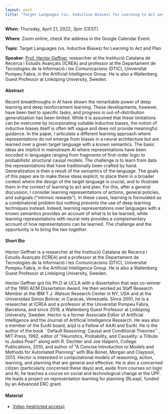 ```yaml
---
layout: post 
title: "Target Languages (vs. Inductive Biases) for Learning to Act and Plan"
---
```


**When**:  Thursday, April 21, 2022, 3pm (CEST).

**Where**: Zoom online, check the address in the Google Calendar Event.

**Topic**: Target Languages (vs. Inductive Biases) for Learning to Act and Plan

**Speaker**: [Prof. Hector Geffner](https://www.dtic.upf.edu/~hgeffner/), researcher at the Institució Catalana de Recerca i Estudis Avançats (ICREA) and professor at the Departament de Tecnologies de la Informació i les Comunicacions (DTIC),  Universitat Pompeu Fabra, in the Artificial Intelligence Group. He is also a Wallenberg Guest Professor at Linköping University, Sweden.

#### Abstract

Recent breakthroughs in AI have shown the remarkable power of deep learning and deep reinforcement learning. These developments, however, have been tied to specific tasks, and progress in out-of-distribution generalization has been limited. While it is assumed that these limitations can be overcome by incorporating suitable inductive biases, the notion of inductive biases itself is often left vague and does not provide meaningful guidance. In the paper, I articulate a different learning approach where representations do not emerge from biases in a neural architecture but are learned over a given target language with a known semantics. The basic ideas are implicit in mainstream AI where representations have been encoded in languages ranging from fragments of first-order logic to probabilistic structural causal models. The challenge is to learn from data the representations that have traditionally been crafted by hand. Generalization is then a result of the semantics of the language. The goals of this paper are to make these ideas explicit, to place them in a broader context where the design of the target language is crucial, and to illustrate them in the context of learning to act and plan. For this, after a general discussion, I consider learning representations of actions, general policies, and subgoals ("intrinsic rewards"). In these cases, learning is formulated as a combinatorial problem but nothing prevents the use of deep learning techniques instead. Indeed, learning representations over languages with a known semantics provides an account of what is to be learned, while learning representations with neural nets provides a complementary account of how representations can be learned. The challenge and the opportunity is to bring the two together.


#### Short Bio

Hector Geffner is  a researcher at the Institució Catalana de Recerca i Estudis Avançats (ICREA) and a professor at the Departament de Tecnologies de la Informació i les Comunicacions (DTIC),  Universitat Pompeu Fabra, in the Artificial Intelligence Group. He is also a Wallenberg Guest Professor at Linköping University, Sweden.

Hector Geffner got his Ph.D at  UCLA with a dissertation that was co-winner of the 1990 ACM Dissertation Award. He then worked as Staff Research Member at the IBM T.J. Watson Research Center in NY, USA and at the Universidad Simon Bolivar, in Caracas, Venezuela. Since 2001, he is a researcher at ICREA and a professor at the Universitat Pompeu Fabra, Barcelona, and since 2019, a Wallenberg Guest Professor at Linköping University, Sweden. Hector is a former Associate Editor of Artificial Intelligence and the Journal of Artificial Intelligence Research. He was also a member of the EurAI board, anjd is a  Fellow of AAAI and EurAI. He is the author of the book ``Default Reasoning: Causal and Conditional Theories'' , MIT Press, 1992, editor of "Heuristics, Probability, and Causality: a Tribute to Judea Pearl" along with R. Dechter and Joe Halpern, College Publications, 2010, and author  of "A Concise Introduction to Models and Methods for Automated Planning" with Blai Bonet, Morgan and Claypool, 2013. Hector is interested in computational models of reasoning, action, learning, and planning that are general and effective. He is also a concerned citizen (particularly concerned these days) and, aside from courses on logic and AI, he teaches a course on social and technological change at the UPF. He leads a project on representation learning for planning (RLeap), funded by an Advanced ERC grant.

#### Material

- [Video (restricted access)](https://uniroma1.zoom.us/rec/share/g7Kh-nQg018GiF_8SwbU7Uc4E-cV4FU_c0amew3YoMjtuQdVVnetXvVorDOp3EZc.SKR5S1uiWNNSFBnh?startTime=1650546689000)